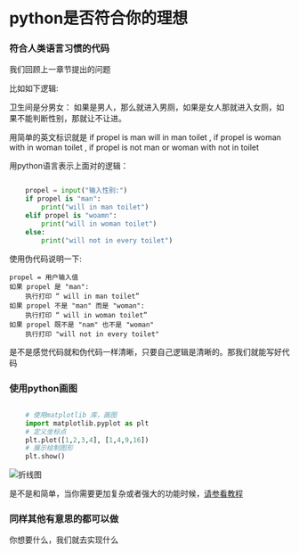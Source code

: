 # python是否符合你的理想

### 符合人类语言习惯的代码

我们回顾上一章节提出的问题

比如如下逻辑:

卫生间是分男女： 如果是男人，那么就进入男厕，如果是女人那就进入女厕，如果不能判断性别，那就让不让进。

用简单的英文标识就是 if propel is man will in man toilet , if propel is woman with in woman toilet , if propel is not man 
or woman with not in toilet  

用python语言表示上面对的逻辑：
```python

    propel = input("输入性别:")
    if propel is "man":
        print("will in man toilet")
    elif propel is "woamn":
        print("will in woman toilet")
    else:
        print("will not in every toilet")
```
使用伪代码说明一下:

    propel = 用户输入值
    如果 propel 是 "man":
        执行打印 “ will in man toilet”
    如果 propel 不是 "man" 而是 "woman":
        执行打印 “ will in woman toilet”
    如果 propel 既不是 "nam" 也不是 "woman"
        执行打印 "will not in every toilet"

是不是感觉代码就和伪代码一样清晰，只要自己逻辑是清晰的。那我们就能写好代码

### 使用python画图
```python

    # 使用matplotlib 库，画图
    import matplotlib.pyplot as plt
    # 定义坐标点
    plt.plot([1,2,3,4], [1,4,9,16])
    # 展示绘制图形
    plt.show()

```

![折线图](http://tools.22too.com/static/upload/1503676899.png)

是不是和简单，当你需要更加复杂或者强大的功能时候，[请参看教程](http://matplotlib.org/users/pyplot_tutorial.html#controlling-line-properties)


### 同样其他有意思的都可以做

你想要什么，我们就去实现什么


